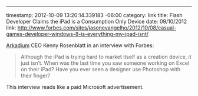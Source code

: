 --- 
timestamp: 2012-10-09 13:20:14.339183 -06:00
category: link
title: Flash Developer Claims the iPad is a Consumption Only Device
date: 09/10/2012
link: http://www.forbes.com/sites/jasonevangelho/2012/10/08/casual-games-developer-windows-8-is-everything-my-ipad-isnt/

[Arkadium](http://www.arkadium.com/) CEO Kenny Rosenblatt in an interview with Forbes:

> Although the iPad is trying hard to market itself as a creation device, it just isn’t. When was the last time you saw someone working on Excel on their iPad? Have you ever seen a designer use Photoshop with their finger?

This interview reads like a paid Microsoft advertisement.